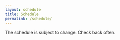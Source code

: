```yaml
---
layout: schedule
title: Schedule
permalink: /schedule/
---
```

The schedule is subject to change. Check back often.